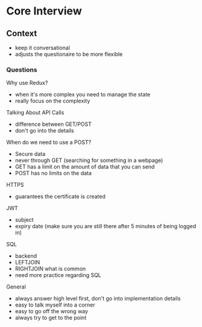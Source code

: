 # Core Interview

## Context

- keep it conversational
- adjusts the questionaire to be more flexible

### Questions

Why use Redux?

- when it's more complex you need to manage the state
- really focus on the complexity

Talking About API Calls

- difference between GET/POST
- don't go into the details

When do we need to use a POST?

- Secure data
- never through GET (searching for something in a webpage)
- GET has a limit on the amount of data that you can send
- POST has no limits on the data

HTTPS

- guarantees the certificate is created

JWT

- subject
- expiry date (make sure you are still there after 5 minutes of being logged in)

SQL

- backend
- LEFTJOIN
- RIGHTJOIN what is common
- need more practice regarding SQL

General

- always answer high level first, don't go into implementation details
- easy to talk myself into a corner
- easy to go off the wrong way
- always try to get to the point
